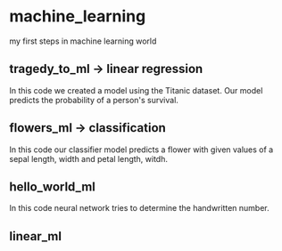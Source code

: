# machine_learning
my first steps in machine learning world

## tragedy_to_ml -> linear regression
In this code we created a model using the Titanic dataset. Our model predicts the probability of a person's survival.
## flowers_ml -> classification
In this code our classifier model predicts a flower with given values of a sepal length, width and petal length, witdh.
## hello_world_ml
In this code neural network tries to determine the handwritten number.
## linear_ml
